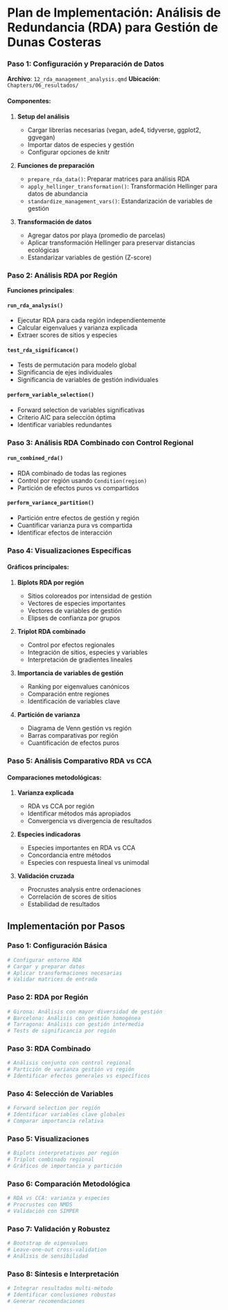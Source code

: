 # Plan de Implementación: Análisis de Redundancia (RDA) para Gestión de Dunas Costeras

### Paso 1: Configuración y Preparación de Datos
**Archivo**: `12_rda_management_analysis.qmd`
**Ubicación**: `Chapters/06_resultados/`

#### Componentes:
1. **Setup del análisis**
   - Cargar librerías necesarias (vegan, ade4, tidyverse, ggplot2, ggvegan)
   - Importar datos de especies y gestión
   - Configurar opciones de knitr

2. **Funciones de preparación**
   - `prepare_rda_data()`: Preparar matrices para análisis RDA
   - `apply_hellinger_transformation()`: Transformación Hellinger para datos de abundancia
   - `standardize_management_vars()`: Estandarización de variables de gestión

3. **Transformación de datos**
   - Agregar datos por playa (promedio de parcelas)
   - Aplicar transformación Hellinger para preservar distancias ecológicas
   - Estandarizar variables de gestión (Z-score)

### Paso 2: Análisis RDA por Región
**Funciones principales**:

#### `run_rda_analysis()`
- Ejecutar RDA para cada región independientemente
- Calcular eigenvalues y varianza explicada
- Extraer scores de sitios y especies

#### `test_rda_significance()`
- Tests de permutación para modelo global
- Significancia de ejes individuales
- Significancia de variables de gestión individuales

#### `perform_variable_selection()`
- Forward selection de variables significativas
- Criterio AIC para selección óptima
- Identificar variables redundantes

### Paso 3: Análisis RDA Combinado con Control Regional

#### `run_combined_rda()`
- RDA combinado de todas las regiones
- Control por región usando `Condition(region)`
- Partición de efectos puros vs compartidos

#### `perform_variance_partition()`
- Partición entre efectos de gestión y región
- Cuantificar varianza pura vs compartida
- Identificar efectos de interacción

### Paso 4: Visualizaciones Específicas

#### Gráficos principales:
1. **Biplots RDA por región**
   - Sitios coloreados por intensidad de gestión
   - Vectores de especies importantes
   - Vectores de variables de gestión
   - Elipses de confianza por grupos

2. **Triplot RDA combinado**
   - Control por efectos regionales
   - Integración de sitios, especies y variables
   - Interpretación de gradientes lineales

3. **Importancia de variables de gestión**
   - Ranking por eigenvalues canónicos
   - Comparación entre regiones
   - Identificación de variables clave

4. **Partición de varianza**
   - Diagrama de Venn gestión vs región
   - Barras comparativas por región
   - Cuantificación de efectos puros

### Paso 5: Análisis Comparativo RDA vs CCA

#### Comparaciones metodológicas:
1. **Varianza explicada**
   - RDA vs CCA por región
   - Identificar métodos más apropiados
   - Convergencia vs divergencia de resultados

2. **Especies indicadoras**
   - Especies importantes en RDA vs CCA
   - Concordancia entre métodos
   - Especies con respuesta lineal vs unimodal

3. **Validación cruzada**
   - Procrustes analysis entre ordenaciones
   - Correlación de scores de sitios
   - Estabilidad de resultados

## Implementación por Pasos

### Paso 1: Configuración Básica
```r
# Configurar entorno RDA
# Cargar y preparar datos
# Aplicar transformaciones necesarias
# Validar matrices de entrada
```

### Paso 2: RDA por Región
```r
# Girona: Análisis con mayor diversidad de gestión
# Barcelona: Análisis con gestión homogénea
# Tarragona: Análisis con gestión intermedia
# Tests de significancia por región
```

### Paso 3: RDA Combinado
```r
# Análisis conjunto con control regional
# Partición de varianza gestión vs región
# Identificar efectos generales vs específicos
```

### Paso 4: Selección de Variables
```r
# Forward selection por región
# Identificar variables clave globales
# Comparar importancia relativa
```

### Paso 5: Visualizaciones
```r
# Biplots interpretativos por región
# Triplot combinado regional
# Gráficos de importancia y partición
```

### Paso 6: Comparación Metodológica
```r
# RDA vs CCA: varianza y especies
# Procrustes con NMDS
# Validación con SIMPER
```

### Paso 7: Validación y Robustez
```r
# Bootstrap de eigenvalues
# Leave-one-out cross-validation
# Análisis de sensibilidad
```

### Paso 8: Síntesis e Interpretación
```r
# Integrar resultados multi-método
# Identificar conclusiones robustas
# Generar recomendaciones
```
